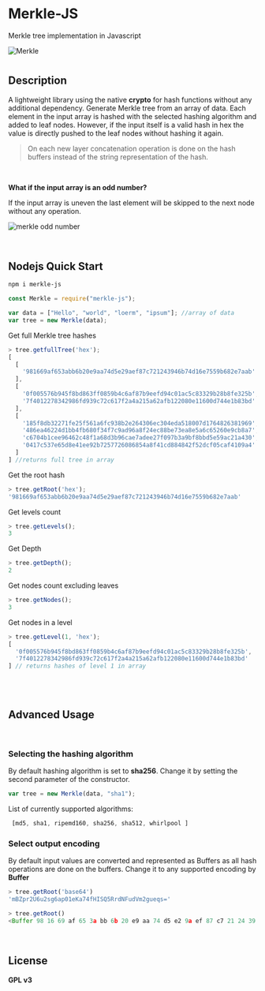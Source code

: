 # Merkle-JS

Merkle tree implementation in Javascript

![Merkle](https://i.ibb.co/VtjmGf4/1.png)

#

## Description

A lightweight library using the native **crypto** for hash functions without any additional dependency.
Generate Merkle tree from an array of data. Each element in the input array is hashed with the selected hashing algorithm and added to leaf nodes. However, if the input itself is a valid hash in hex the value is directly pushed to the leaf nodes without hashing it again.

> On each new layer concatenation operation is done on the hash buffers instead of the string representation of the hash.

<br />

**What if the input array is an odd number?**

If the input array is uneven the last element will be skipped to the next node without any operation.

![merkle odd number](https://i.ibb.co/0fMSDfM/2.png)

<br />

## Nodejs Quick Start

```bash
npm i merkle-js
```

```js
const Merkle = require("merkle-js");

var data = ["Hello", "world", "loerm", "ipsum"]; //array of data
var tree = new Merkle(data);
```

Get full Merkle tree hashes

```js
> tree.getfullTree('hex');
[
  [
    '981669af653abb6b20e9aa74d5e29aef87c721243946b74d16e7559b682e7aab'
  ],
  [
    '0f005576b945f8bd863ff0859b4c6af87b9eefd94c01ac5c83329b28b8fe325b',
    '7f4012278342986fd939c72c617f2a4a215a62afb122080e11600d744e1b83bd'
  ],
  [
    '185f8db32271fe25f561a6fc938b2e264306ec304eda518007d1764826381969',
    '486ea46224d1bb4fb680f34f7c9ad96a8f24ec88be73ea8e5a6c65260e9cb8a7',
    'c6704b1cee96462c48f1a68d3b96cae7adee27f097b3a9bf8bbd5e59ac21a430',
    '0417c537e65d8e41ee92b7257726086854a8f41cd884842f52dcf05caf4109a4'
  ]
] //returns full tree in array
```

Get the root hash

```js
> tree.getRoot('hex');
'981669af653abb6b20e9aa74d5e29aef87c721243946b74d16e7559b682e7aab'
```

Get levels count

```js
> tree.getLevels();
3
```

Get Depth

```js
> tree.getDepth();
2
```

Get nodes count excluding leaves

```js
> tree.getNodes();
3
```

Get nodes in a level

```js
> tree.getLevel(1, 'hex');
[
  '0f005576b945f8bd863ff0859b4c6af87b9eefd94c01ac5c83329b28b8fe325b',
  '7f4012278342986fd939c72c617f2a4a215a62afb122080e11600d744e1b83bd'
] // returns hashes of level 1 in array
```

<br /><br />

## Advanced Usage

<br />

### **Selecting the hashing algorithm**

By default hashing algorithm is set to **sha256**. Change it by setting the second parameter of the constructor.

```js
var tree = new Merkle(data, "sha1");
```

List of currently supported algorithms:
```js
 [md5, sha1, ripemd160, sha256, sha512, whirlpool ]
```

### **Select output encoding**
By default input values are converted and represented as Buffers as all hash operations are done on the buffers. Change it to any supported encoding by **Buffer** 

```js
> tree.getRoot('base64')
'mBZpr2U6u2sg6ap01eKa74fHISQ5RrdNFudVm2gueqs='
```
```js
> tree.getRoot()
<Buffer 98 16 69 af 65 3a bb 6b 20 e9 aa 74 d5 e2 9a ef 87 c7 21 24 39 46 b7 4d 16 e7 55 9b 68 2e 7a ab> 
```

<br />

## License
**GPL v3**

